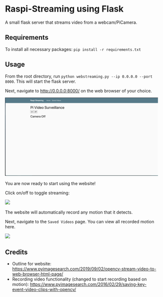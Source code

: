 # Raspi-Streaming using Flask
A small flask server that streams video from a webcam/PiCamera.

## Requirements
To install all necessary packages: `pip install -r requirements.txt`

## Usage
From the root directory, run `python webstreaming.py --ip 0.0.0.0 --port 8000`. This will start the flask server.

Next, navigate to http://0.0.0.0:8000/ on the web browser of your choice.

![](./images/Flask-homepage.png)

You are now ready to start using the website!

Click on/off to toggle streaming:

![](./images/Camera-On.gif)

The website will automatically record any motion that it detects.

Next, navigate to the `Saved Videos` page. You can view all recorded motion here.

![](./images/saved-video.gif)

## Credits

* Outline for website: https://www.pyimagesearch.com/2019/09/02/opencv-stream-video-to-web-browser-html-page/
* Recording video functionality (changed to start recording based on motion): https://www.pyimagesearch.com/2016/02/29/saving-key-event-video-clips-with-opencv/

